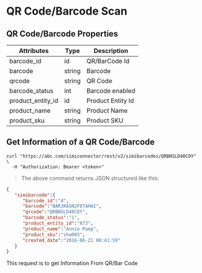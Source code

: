 # QR Code/Barcode Scan

## QR Code/Barcode Properties

Attributes| Type| Description
--------- | ------- | -----------
barcode_id | id | QR/BarCode Id
barcode | string | Barcode
qrcode | string | QR Code
barcode_status | int | Barcode enabled
product_entity_id | id | Product Entity Id
product_name | string | Product Name
product_sku | string | Product SKU


## Get Information of a QR Code/Barcode

```shell
curl "https://abc.com/simiconnector/rest/v2/simibarcodes/QRBNSLD40CDY" \
  -H "Authorization: Bearer <token>"
```

> The above command returns JSON structured like this:

```json
{  
   "simibarcode":{  
      "barcode_id":"4",
      "barcode":"BARJKASN2F8TAHAI",
      "qrcode":"QRBNSLD40CDY",
      "barcode_status":"1",
      "product_entity_id":"873",
      "product_name":"Annie Pump",
      "product_sku":"shw003",
      "created_date":"2016-06-21 08:41:59"
   }
}
```

This request is to get Information From QR/Bar Code